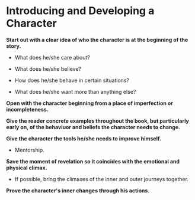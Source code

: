 # Introducing and Developing a Character

**Start out with a clear idea of who the character is at the beginning of the story.**

* What does he/she care about?

* What does he/she believe?

* How does he/she behave in certain situations?

* What does he/she want more than anything else?

**Open with the character beginning from a place of imperfection or incompleteness.**

**Give the reader concrete examples throughout the book, but particularly early on, of the behaviuor and beliefs the character needs to change.**

**Give the character the tools he/she needs to improve himself.**

* Mentorship.

**Save the moment of revelation so it coincides with the emotional and physical climax.**

* If possible, bring the climaxes of the inner and outer journeys together.

**Prove the character's inner changes through his actions.**
